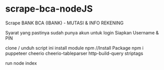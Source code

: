 # scrape-bca-nodeJS
Scrape BANK BCA (IBANK) - MUTASI & INFO REKENING

Syarat yang pastinya sudah punya akun untuk login
Siapkan Username & PIN

clone / unduh script ini
install module npm
//Install Package
npm i puppeteer cheerio cheerio-tableparser http-build-query striptags

run node index
